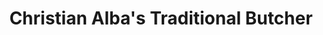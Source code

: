 ---
title: "Christian Alba's Traditional Butcher"
url: /hungerford/christian-albas-traditional-butcher/
shop: Metzgerei
---